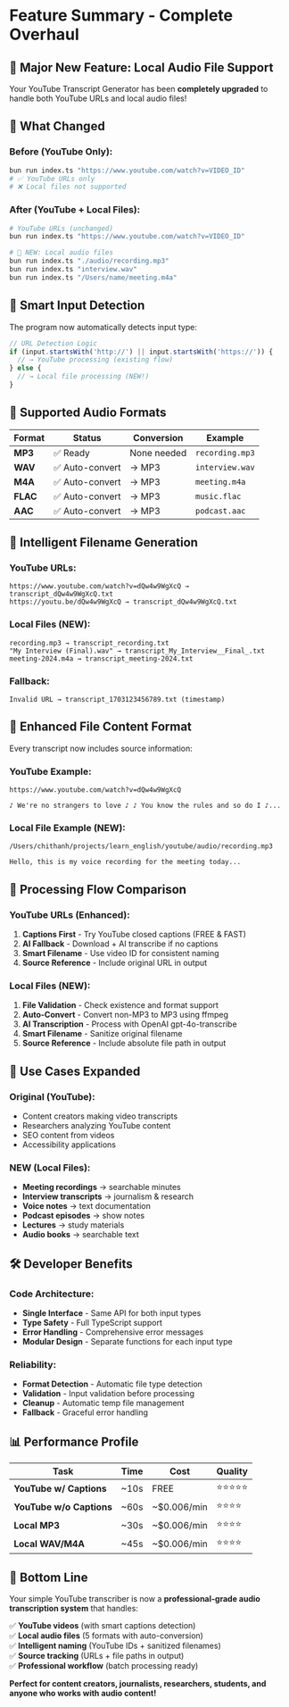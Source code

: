 # Feature Summary - Complete Overhaul

## 🎉 **Major New Feature: Local Audio File Support**

Your YouTube Transcript Generator has been **completely upgraded** to handle both YouTube URLs and local audio files!

## 🔄 **What Changed**

### **Before (YouTube Only):**
```bash
bun run index.ts "https://www.youtube.com/watch?v=VIDEO_ID"
# ✅ YouTube URLs only
# ❌ Local files not supported
```

### **After (YouTube + Local Files):**
```bash
# YouTube URLs (unchanged)
bun run index.ts "https://www.youtube.com/watch?v=VIDEO_ID"

# 🎵 NEW: Local audio files
bun run index.ts "./audio/recording.mp3"
bun run index.ts "interview.wav" 
bun run index.ts "/Users/name/meeting.m4a"
```

## 🎯 **Smart Input Detection**

The program now automatically detects input type:

```typescript
// URL Detection Logic
if (input.startsWith('http://') || input.startsWith('https://')) {
  // → YouTube processing (existing flow)
} else {
  // → Local file processing (NEW!)
}
```

## 🎵 **Supported Audio Formats**

| Format | Status | Conversion | Example |
|--------|---------|------------|---------|
| **MP3** | ✅ Ready | None needed | `recording.mp3` |
| **WAV** | ✅ Auto-convert | → MP3 | `interview.wav` |
| **M4A** | ✅ Auto-convert | → MP3 | `meeting.m4a` |
| **FLAC** | ✅ Auto-convert | → MP3 | `music.flac` |
| **AAC** | ✅ Auto-convert | → MP3 | `podcast.aac` |

## 📁 **Intelligent Filename Generation**

### **YouTube URLs:**
```
https://www.youtube.com/watch?v=dQw4w9WgXcQ → transcript_dQw4w9WgXcQ.txt
https://youtu.be/dQw4w9WgXcQ → transcript_dQw4w9WgXcQ.txt
```

### **Local Files (NEW):**
```
recording.mp3 → transcript_recording.txt
"My Interview (Final).wav" → transcript_My_Interview__Final_.txt
meeting-2024.m4a → transcript_meeting-2024.txt
```

### **Fallback:**
```
Invalid URL → transcript_1703123456789.txt (timestamp)
```

## 📄 **Enhanced File Content Format**

Every transcript now includes source information:

### **YouTube Example:**
```
https://www.youtube.com/watch?v=dQw4w9WgXcQ

♪ We're no strangers to love ♪ ♪ You know the rules and so do I ♪...
```

### **Local File Example (NEW):**
```
/Users/chithanh/projects/learn_english/youtube/audio/recording.mp3

Hello, this is my voice recording for the meeting today...
```

## 🚀 **Processing Flow Comparison**

### **YouTube URLs (Enhanced):**
1. **Captions First** - Try YouTube closed captions (FREE & FAST)
2. **AI Fallback** - Download + AI transcribe if no captions
3. **Smart Filename** - Use video ID for consistent naming
4. **Source Reference** - Include original URL in output

### **Local Files (NEW):**
1. **File Validation** - Check existence and format support
2. **Auto-Convert** - Convert non-MP3 to MP3 using ffmpeg
3. **AI Transcription** - Process with OpenAI gpt-4o-transcribe
4. **Smart Filename** - Sanitize original filename
5. **Source Reference** - Include absolute file path in output

## 🎯 **Use Cases Expanded**

### **Original (YouTube):**
- Content creators making video transcripts
- Researchers analyzing YouTube content
- SEO content from videos
- Accessibility applications

### **NEW (Local Files):**
- **Meeting recordings** → searchable minutes
- **Interview transcripts** → journalism & research
- **Voice notes** → text documentation
- **Podcast episodes** → show notes
- **Lectures** → study materials
- **Audio books** → searchable text

## 🛠️ **Developer Benefits**

### **Code Architecture:**
- **Single Interface** - Same API for both input types
- **Type Safety** - Full TypeScript support
- **Error Handling** - Comprehensive error messages
- **Modular Design** - Separate functions for each input type

### **Reliability:**
- **Format Detection** - Automatic file type detection
- **Validation** - Input validation before processing
- **Cleanup** - Automatic temp file management
- **Fallback** - Graceful error handling

## 📊 **Performance Profile**

| Task | Time | Cost | Quality |
|------|------|------|---------|
| **YouTube w/ Captions** | ~10s | FREE | ⭐⭐⭐⭐⭐ |
| **YouTube w/o Captions** | ~60s | ~$0.006/min | ⭐⭐⭐⭐ |
| **Local MP3** | ~30s | ~$0.006/min | ⭐⭐⭐⭐ |
| **Local WAV/M4A** | ~45s | ~$0.006/min | ⭐⭐⭐⭐ |

## 🎉 **Bottom Line**

Your simple YouTube transcriber is now a **professional-grade audio transcription system** that handles:

✅ **YouTube videos** (with smart captions detection)  
✅ **Local audio files** (5 formats with auto-conversion)  
✅ **Intelligent naming** (YouTube IDs + sanitized filenames)  
✅ **Source tracking** (URLs + file paths in output)  
✅ **Professional workflow** (batch processing ready)

**Perfect for content creators, journalists, researchers, students, and anyone who works with audio content!**
